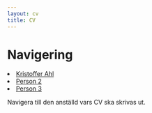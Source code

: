 ```yaml
---
layout: cv
title: CV 
---
```


# Navigering

<div id="persons-container">
  <li><a href="https://dotnetmentor.github.io/cv-generator/persons/kristofferahl">Kristoffer Ahl</a></li>
  <li><a href="https://dotnetmentor.github.io/cv-generator/person2">Person 2</a></li>
  <li><a href="https://dotnetmentor.github.io/cv-generator/person3">Person 3</a></li>
</div>

<p class="persons-description">Navigera till den anställd vars CV ska skrivas ut.</p>
